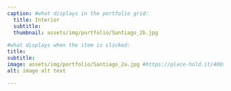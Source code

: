 ```yaml
---
caption: #what displays in the portfolio grid:
  title: Interior
  subtitle:
  thumbnail: assets/img/portfolio/Santiago_2b.jpg
  
#what displays when the item is clicked:
title: 
subtitle: 
image: assets/img/portfolio/Santiago_2a.jpg #https://place-hold.it/400x300 main image, can be a link or a file in assets/img/portfolio
alt: image alt text

---
```

<!-- Use this area to describe your project. **Markdown** supported.

optional info list (delete if not using):

{:.list-inline} 
- Date: 
- Client: 
- Category: 
 -->
